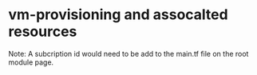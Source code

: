 # vm-provisioning and assocalted resources
Note: A subcription id would need to be add to the main.tf file on the root module page.
